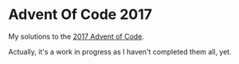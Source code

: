 Advent Of Code 2017
======================

My solutions to the [2017 Advent of Code](https://adventofcode.com/).

Actually, it's a work in progress as I haven't completed them all, yet.
